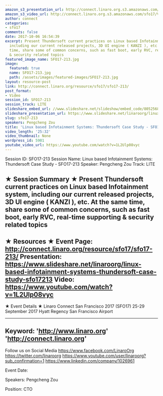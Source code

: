 ```yaml
---
amazon_s3_presentation_url: http://connect.linaro.org.s3.amazonaws.com/sfo17/Presentations/SFO17-213.pdf
amazon_s3_video_url: http://connect.linaro.org.s3.amazonaws.com/sfo17/Videos/SFO17-213%20-%20Linux%20based%20Infotainment%20Systems-%20Thundersoft%20Case%20Study.mp4
author: connect
categories:
- sfo17
comments: false
date: 2017-10-06 16:54:39
excerpt: Present Thundersoft current practices on Linux based Infotainment system,
  including our current released projects, 3D UI engine ( KANZI ), etc. At the same
  time, share some of common concerns, such as fast boot, early RVC, real-time supporting
  & security related topics
featured_image_name: SFO17-213.jpg
image:
  featured: true
  name: SFO17-213.jpg
  path: /assets/images/featured-images/SFO17-213.jpg
layout: resource-post
link: http://connect.linaro.org/resource/sfo17/sfo17-213/
post_format:
- Video
session_id: SFO17-213
session_track: LITE
slideshare_embed_url: //www.slideshare.net/slideshow/embed_code/80525687
slideshare_presentation_url: https://www.slideshare.net/linaroorg/linux-based-infotainment-systems-thundersoft-case-study-sfo17213
slug: sfo17-213
speakers: Pengcheng Zou
title: 'Linux based Infotainment Systems: Thundersoft Case Study - SFO17-213'
video_length: '25:32'
video_thumbnail: None
wordpress_id: 5981
youtube_video_url: https://www.youtube.com/watch?v=1L2Ulp08vyc
---
```


Session ID: SFO17-213
Session Name: Linux based Infotainment Systems: Thundersoft Case Study - SFO17-213
Speaker: Pengcheng Zou
Track: LITE


★ Session Summary ★
Present Thundersoft current practices on Linux based Infotainment system, including our current released projects, 3D UI engine ( KANZI ), etc. At the same time, share some of common concerns, such as fast boot, early RVC, real-time supporting & security related topics
---------------------------------------------------
★ Resources ★
Event Page: http://connect.linaro.org/resource/sfo17/sfo17-213/
Presentation: https://www.slideshare.net/linaroorg/linux-based-infotainment-systems-thundersoft-case-study-sfo17213
Video: https://www.youtube.com/watch?v=1L2Ulp08vyc
 ---------------------------------------------------

★ Event Details ★
Linaro Connect San Francisco 2017 (SFO17)
25-29 September 2017
Hyatt Regency San Francisco Airport

---------------------------------------------------
Keyword: 
'http://www.linaro.org'
'http://connect.linaro.org'
---------------------------------------------------
Follow us on Social Media
https://www.facebook.com/LinaroOrg
https://twitter.com/linaroorg
https://www.youtube.com/user/linaroorg?sub_confirmation=1
https://www.linkedin.com/company/1026961

Event Date: 

Speakers: Pengcheng Zou

Position: CTO